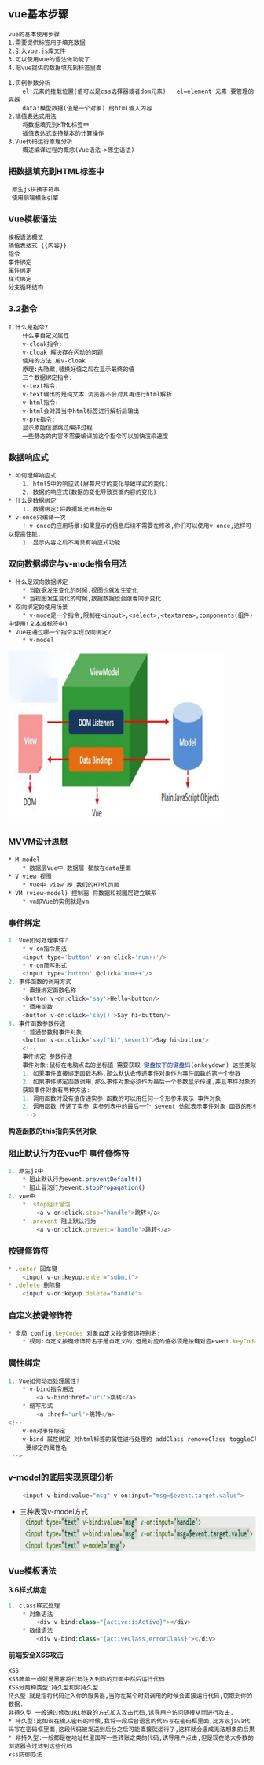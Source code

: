 ## vue基本步骤
```
vue的基本使用步骤
1.需要提供标签用于填充数据
2.引入vue.js库文件
3.可以使用vue的语法做功能了
4.把vue提供的数据填充到标签里面
```
```
1.实例参数分析
	el:元素的挂载位置(值可以是css选择器或者dom元素)	el=element 元素 要管理的容器
	data:模型数据(值是一个对象) 给html输入内容
2.插值表达式用法
	将数据填充到HTML标签中
	插值表达式支持基本的计算操作
3.Vue代码运行原理分析
	概述编译过程的概念(Vue语法->原生语法)
```

### 把数据填充到HTML标签中
```
 原生js拼接字符串
 使用前端模板引擎
```
### Vue模板语法
```
模板语法概览
插值表达式 {{内容}}
指令
事件绑定
属性绑定
样式绑定
分支循环结构
```
### 3.2指令
````
1.什么是指令?
	什么事自定义属性
	v-cloak指令:
	v-cloak 解决存在闪动的问题
	使用的方法 用v-cloak
	原理:先隐藏,替换好值之后在显示最终的值
	三个数据绑定指令:
	v-text指令:
	v-text输出的是纯文本.浏览器不会对其再进行html解析
	v-html指令:
	v-html会对其当中html标签进行解析后输出
	v-pre指令:
	显示原始信息跳过编译过程
	一些静态的内容不需要编译加这个指令可以加快渲染速度
````
### 数据响应式
```
* 如何理解响应式
	1. html5中的响应式(屏幕尺寸的变化导致样式的变化)
	2. 数据的响应式(数据的变化导致页面内容的变化)
* 什么是数据绑定
	1. 数据绑定:将数据填充到标签中
* v-once只编译一次
	! v-once的应用场景:如果显示的信息后续不需要在修改,你们可以使用v-once,这样可以提高性能.
	1. 显示内容之后不再具有响应式功能
```
### 双向数据绑定与v-mode指令用法
```
* 什么是双向数据绑定
	* 当数据发生变化的时候,视图也就发生变化
	* 当视图发生变化的时候,数据数据也会跟着同步变化
* 双向绑定的使用场景
	* v-mode是一个指令,限制在<input>,<select>,<textarea>,components(组件)中使用(文本域标签中)
* Vue在通过哪一个指令实现双向绑定?
	* v-model
```
![](images/双向数据绑定分析图.jpg)
### MVVM设计思想
```
* M model
	* 数据层Vue中 数据层 都放在data里面
* V view 视图
	* Vue中 view 即 我们的HTMl页面
* VM (view-model) 控制器 将数据和视图层建立联系
	* vm即Vue的实例就是vm
```
### 事件绑定
```javascript
1. Vue如何处理事件?
	* v-on指令用法
	<input type='button' v-on:click='num++'/>
	* v-on简写形式
	<input type='button' @click='num++'/>
2. 事件函数的调用方式
	* 直接绑定函数名称
	<button v-on:click='say'>Hello<button/>
	* 调用函数
	<button v-on:click='say()'>Say hi<button/>
3. 事件函数参数传递
	* 普通参数和事件对象
	<button v-on:click='say("hi",$event)'>Say hi<button/>
	<!-- 
	事件绑定-参数传递
	事件对象:鼠标在电脑点击的坐标值 需要获取 键盘按下的键盘码(onkeydown) 这些类似的数据是保存到事件对象
	1. 如果事件直接绑定函数名称,那么默认会传递事件对象作为事件函数的第一个参数
	2. 如果事件绑定函数调用,那么事件对象必须作为最后一个参数显示传递,并且事件对象的名称必须是$event
	获取事件对象有两种方法:
	1. 调用函数时没有值传递实参 函数的可以用任何一个形参来表示 事件对象
	2. 调用函数 传递了实参 实参列表中的最后一个 $event 他就表示事件对象 函数的形参可以用任何一个变量来接受
	 -->
```
**构造函数的this指向实例对象**
### 阻止默认行为在vue中 事件修饰符
```javascript
1. 原生js中
	* 阻止默认行为event.preventDefault()
	* 阻止冒泡行为event.stopPropagation()
2. vue中
	* .stop阻止冒泡
		<a v-on:click.stop="handle">跳转</a>
	* .prevent 阻止默认行为
		<a v-on:click.prevent="handle">跳转</a>
```
### 按键修饰符
```javascript
* .enter 回车键
	<input v-on:keyup.enter="submit">
* .delete 删除键
	<input v-on:keyup.delete="handle">
```
### 自定义按键修饰符
```javascript
* 全局 config.keyCodes 对象自定义按键修饰符别名:
	* 规则:自定义按键修饰符名字是自定义的,但是对应的值必须是按键对应event.keyCode值
```
### 属性绑定
```javascript
1. Vue如何动态处理属性?
	* v-bind指令用法
		<a v-bind:href='url'>跳转</a>
	* 缩写形式
		<a :href='url'>跳转</a>
<!-- 
	v-on对事件绑定
	v-bind 属性绑定 对html标签的属性进行处理的 addClass removeClass toggleClass
	:要绑定的属性名
 -->
```
### v-model的底层实现原理分析
```javascript
	<input v-bind:value="msg" v-on:input="msg=$event.target.value">
```
* 三种表现v-model方式
![](images\三种v-model表现方式.jpg)

### Vue模板语法

**3.6样式绑定**

```javascript
1. class样式处理
	* 对象语法
		<div v-bind:class="{active:isActive}"></div>
	* 数组语法
		<div v-bind:class="{activeClass,errorClass}"></div>
```
**前端安全XSS攻击**
```
XSS
XSS简单一点就是黑客将代码注入到你的页面中然后运行代码
XSS分两种类型:持久型和非持久型.
持久型 就是指将代码注入你的服务器,当你在某个时刻调用的时候会直接运行代码,窃取到你的数据.
非持久型 一般通过修改URL参数的方式加入攻击代码,诱导用户访问链接从而进行攻击.
* 持久型:比如说在输入密码的时候,我将一段后台语言的代码写在密码框里面,比方说java代码写在密码框里面,这段代码被发送到后台之后可能直接就运行了,这样就会造成无法想象的后果
* 非持久型:一般都是在地址栏里面写一些转账之类的代码,诱导用户点击,但是现在绝大多数的浏览器会过滤到这些代码
xss防御办法
```
